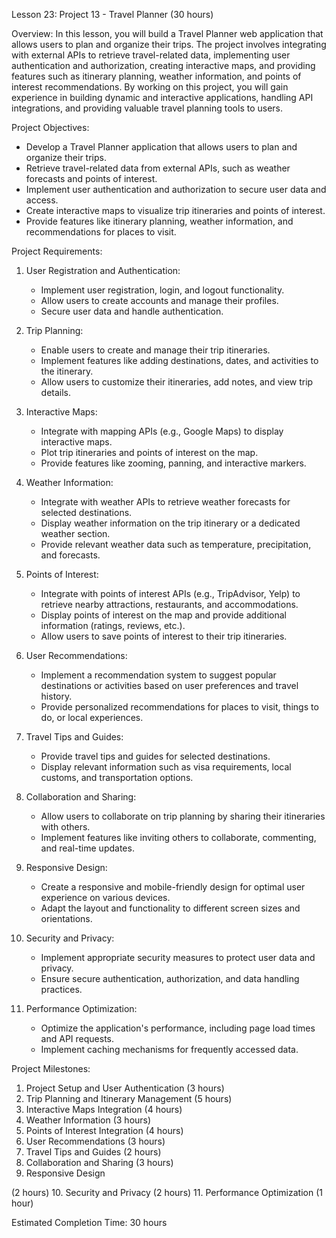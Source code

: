 Lesson 23: Project 13 - Travel Planner (30 hours)

Overview:
In this lesson, you will build a Travel Planner web application that allows users to plan and organize their trips. The project involves integrating with external APIs to retrieve travel-related data, implementing user authentication and authorization, creating interactive maps, and providing features such as itinerary planning, weather information, and points of interest recommendations. By working on this project, you will gain experience in building dynamic and interactive applications, handling API integrations, and providing valuable travel planning tools to users.

Project Objectives:
- Develop a Travel Planner application that allows users to plan and organize their trips.
- Retrieve travel-related data from external APIs, such as weather forecasts and points of interest.
- Implement user authentication and authorization to secure user data and access.
- Create interactive maps to visualize trip itineraries and points of interest.
- Provide features like itinerary planning, weather information, and recommendations for places to visit.

Project Requirements:
1. User Registration and Authentication:
   - Implement user registration, login, and logout functionality.
   - Allow users to create accounts and manage their profiles.
   - Secure user data and handle authentication.

2. Trip Planning:
   - Enable users to create and manage their trip itineraries.
   - Implement features like adding destinations, dates, and activities to the itinerary.
   - Allow users to customize their itineraries, add notes, and view trip details.

3. Interactive Maps:
   - Integrate with mapping APIs (e.g., Google Maps) to display interactive maps.
   - Plot trip itineraries and points of interest on the map.
   - Provide features like zooming, panning, and interactive markers.

4. Weather Information:
   - Integrate with weather APIs to retrieve weather forecasts for selected destinations.
   - Display weather information on the trip itinerary or a dedicated weather section.
   - Provide relevant weather data such as temperature, precipitation, and forecasts.

5. Points of Interest:
   - Integrate with points of interest APIs (e.g., TripAdvisor, Yelp) to retrieve nearby attractions, restaurants, and accommodations.
   - Display points of interest on the map and provide additional information (ratings, reviews, etc.).
   - Allow users to save points of interest to their trip itineraries.

6. User Recommendations:
   - Implement a recommendation system to suggest popular destinations or activities based on user preferences and travel history.
   - Provide personalized recommendations for places to visit, things to do, or local experiences.

7. Travel Tips and Guides:
   - Provide travel tips and guides for selected destinations.
   - Display relevant information such as visa requirements, local customs, and transportation options.

8. Collaboration and Sharing:
   - Allow users to collaborate on trip planning by sharing their itineraries with others.
   - Implement features like inviting others to collaborate, commenting, and real-time updates.

9. Responsive Design:
   - Create a responsive and mobile-friendly design for optimal user experience on various devices.
   - Adapt the layout and functionality to different screen sizes and orientations.

10. Security and Privacy:
    - Implement appropriate security measures to protect user data and privacy.
    - Ensure secure authentication, authorization, and data handling practices.

11. Performance Optimization:
    - Optimize the application's performance, including page load times and API requests.
    - Implement caching mechanisms for frequently accessed data.

Project Milestones:
1. Project Setup and User Authentication (3 hours)
2. Trip Planning and Itinerary Management (5 hours)
3. Interactive Maps Integration (4 hours)
4. Weather Information (3 hours)
5. Points of Interest Integration (4 hours)
6. User Recommendations (3 hours)
7. Travel Tips and Guides (2 hours)
8. Collaboration and Sharing (3 hours)
9. Responsive Design

 (2 hours)
10. Security and Privacy (2 hours)
11. Performance Optimization (1 hour)

Estimated Completion Time: 30 hours